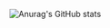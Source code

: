 ![Anurag's GitHub stats](https://github-readme-stats.vercel.app/api?username=cyoure&show_icons=true&theme=radical)




<!-- ![java](https://img.shields.io/badge/Java-ED8B00?style=for-the-badge&logo=openjdk&logoColor=white) -->
<!--
**cyoure/cyoure** is a ✨ _special_ ✨ repository because its `README.md` (this file) appears on your GitHub profile.

Here are some ideas to get you started:

- 🔭 I’m currently working on ...
- 🌱 I’m currently learning ...
- 👯 I’m looking to collaborate on ...
- 🤔 I’m looking for help with ...
- 💬 Ask me about ...
- 📫 How to reach me: ...
- 😄 Pronouns: ...
- ⚡ Fun fact: ...
-->
